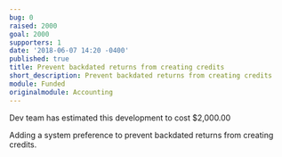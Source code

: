 ```yaml
---
bug: 0
raised: 2000
goal: 2000
supporters: 1
date: '2018-06-07 14:20 -0400'
published: true
title: Prevent backdated returns from creating credits
short_description: Prevent backdated returns from creating credits
module: Funded
originalmodule: Accounting
---
```

Dev team has estimated this development to cost $2,000.00

Adding a system preference to prevent backdated returns from creating credits.
